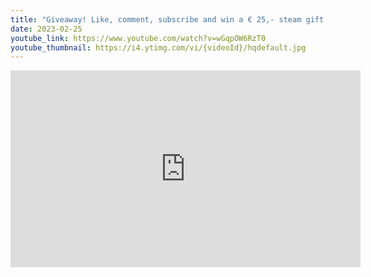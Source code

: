 ```yaml
---
title: "Giveaway! Like, comment, subscribe and win a € 25,- steam gift card!"
date: 2023-02-25
youtube_link: https://www.youtube.com/watch?v=wGqpOW6RzT0
youtube_thumbnail: https://i4.ytimg.com/vi/{videoId}/hqdefault.jpg
---
```

<iframe width="560" height="315" src="https://www.youtube.com/embed/wGqpOW6RzT0" title="Giveaway! Like, comment, subscribe and win a € 25,- steam gift card!" frameborder="0" allow="accelerometer; autoplay; clipboard-write; encrypted-media; gyroscope; picture-in-picture; web-share" allowfullscreen></iframe>
